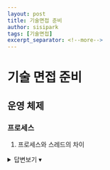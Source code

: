 ```yaml
---
layout: post
title: 기술면접 준비
author: sisipark
tags: [기술면접]
excerpt_separator: <!--more-->
---
```


# 기술 면접 준비

## 운영 체제

### 프로세스

1. 프로세스와 스레드의 차이
<details>
  <summary>답변보기 ▾</summary>
  <div markdown="1">
    프로세스는 운영체제로부터 자원을 할당받은 작업의 단위이며 스레드는 프로세스가 할당받은 자원을 이용하는 실행 흐름의 단위이다.
    프로그램을 실행시키면 운영체제가 프로그램에 독립적인 메모리 공간을 할당해준다. 즉 프로세스는 메모리에 올라간 프로그램 실행 단위이다.
    하나의 프로세스 내에 여러 스레드를 생성 가능하다. 프로세스와 다르게 프로세스 내에서 메모리를 공유해가며 작동이 가능하다.

    프로세스가 메모리에 올라갈 때 운영체제로부터 시스템 자원을 할당받는다 했다. 이때 운영체제는 프로세스마다 각각 독립된 메모리 영역을, code/data/heap/stack의 형식으로 할당해준다.
    각각 독립된 메모리 영역을 할당해주므로 다른 프로세스의 변수나 자료에 접근할 수 없다.

    이와 다르게 스레드는 메모리를 공유할 수 있다. stack 부분만 따로 할당받고 나머지(code,data,heap)은 공유한다. 
    이러한 메모리 공유의 이유는, 운영체제 관점에서는 프로세스가 최소 단위이고 이 프로세스만 관리할 수 있는데, 각 스레드가 메모리를 각각 할당받아 사용해버리면 관리가 안되기 때문이다(정확한 답은 아닐거같다. 좀 더 찾아보자.)

    정리하자면, 운영체제가 프로세스에게 code/data/heap/stack 메모리 영역을 할당해주고 최소 단위로 삼는다. 
    스레드는 프로세스 내에서 stack을 제외한 다른 메모리 영역을 공유한다. 다만 동기화 문제를 신경써야만 한다.
  </div>
</details>